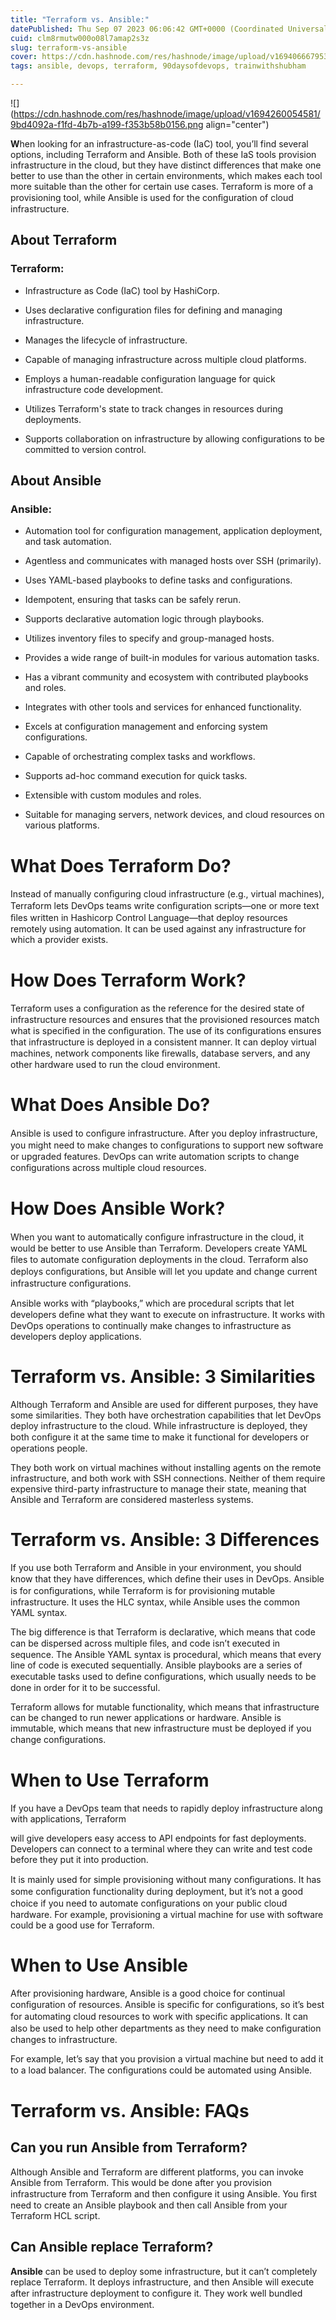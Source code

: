 ```yaml
---
title: "Terraform vs. Ansible:"
datePublished: Thu Sep 07 2023 06:06:42 GMT+0000 (Coordinated Universal Time)
cuid: clm8rmutw000o08l7amap2s3z
slug: terraform-vs-ansible
cover: https://cdn.hashnode.com/res/hashnode/image/upload/v1694066679531/79fb2d01-c491-45e0-830b-6a597092358d.png
tags: ansible, devops, terraform, 90daysofdevops, trainwithshubham

---
```


![](https://cdn.hashnode.com/res/hashnode/image/upload/v1694260054581/9bd4092a-f1fd-4b7b-a199-f353b58b0156.png align="center")

**W**hen looking for an infrastructure-as-code (IaC) tool, you’ll find several options, including Terraform and Ansible. Both of these IaS tools provision infrastructure in the cloud, but they have distinct differences that make one better to use than the other in certain environments, which makes each tool more suitable than the other for certain use cases. Terraform is more of a provisioning tool, while Ansible is used for the conﬁguration of cloud infrastructure.

## About Terraform

### **Terraform:**

* Infrastructure as Code (IaC) tool by HashiCorp.
    
* Uses declarative configuration files for defining and managing infrastructure.
    
* Manages the lifecycle of infrastructure.
    
* Capable of managing infrastructure across multiple cloud platforms.
    
* Employs a human-readable configuration language for quick infrastructure code development.
    
* Utilizes Terraform's state to track changes in resources during deployments.
    
* Supports collaboration on infrastructure by allowing configurations to be committed to version control.
    

## About Ansible

### **Ansible:**

* Automation tool for configuration management, application deployment, and task automation.
    
* Agentless and communicates with managed hosts over SSH (primarily).
    
* Uses YAML-based playbooks to define tasks and configurations.
    
* Idempotent, ensuring that tasks can be safely rerun.
    
* Supports declarative automation logic through playbooks.
    
* Utilizes inventory files to specify and group-managed hosts.
    
* Provides a wide range of built-in modules for various automation tasks.
    
* Has a vibrant community and ecosystem with contributed playbooks and roles.
    
* Integrates with other tools and services for enhanced functionality.
    
* Excels at configuration management and enforcing system configurations.
    
* Capable of orchestrating complex tasks and workflows.
    
* Supports ad-hoc command execution for quick tasks.
    
* Extensible with custom modules and roles.
    
* Suitable for managing servers, network devices, and cloud resources on various platforms.
    

# What Does Terraform Do?

Instead of manually conﬁguring cloud infrastructure (e.g., virtual machines), Terraform lets DevOps teams write conﬁguration scripts—one or more text ﬁles written in Hashicorp Control Language—that deploy resources remotely using automation. It can be used against any infrastructure for which a provider exists.

# How Does Terraform Work?

Terraform uses a conﬁguration as the reference for the desired state of infrastructure resources and ensures that the provisioned resources match what is speciﬁed in the conﬁguration. The use of its conﬁgurations ensures that infrastructure is deployed in a consistent manner. It can deploy virtual machines, network components like ﬁrewalls, database servers, and any other hardware used to run the cloud environment.

# What Does Ansible Do?

Ansible is used to conﬁgure infrastructure. After you deploy infrastructure, you might need to make changes to conﬁgurations to support new software or upgraded features. DevOps can write automation scripts to change conﬁgurations across multiple cloud resources.

# How Does Ansible Work?

When you want to automatically conﬁgure infrastructure in the cloud, it would be better to use Ansible than Terraform. Developers create YAML ﬁles to automate conﬁguration deployments in the cloud. Terraform also deploys conﬁgurations, but Ansible will let you update and change current infrastructure conﬁgurations.

Ansible works with “playbooks,” which are procedural scripts that let developers deﬁne what they want to execute on infrastructure. It works with DevOps operations to continually make changes to infrastructure as developers deploy applications.

# Terraform vs. Ansible: 3 Similarities

Although Terraform and Ansible are used for different purposes, they have some similarities. They both have orchestration capabilities that let DevOps deploy infrastructure to the cloud. While infrastructure is deployed, they both conﬁgure it at the same time to make it functional for developers or operations people.

They both work on virtual machines without installing agents on the remote infrastructure, and both work with SSH connections. Neither of them require expensive third-party infrastructure to manage their state, meaning that Ansible and Terraform are considered masterless systems.

# Terraform vs. Ansible: 3 Differences

If you use both Terraform and Ansible in your environment, you should know that they have differences, which deﬁne their uses in DevOps. Ansible is for conﬁgurations, while Terraform is for provisioning mutable infrastructure. It uses the HLC syntax, while Ansible uses the common YAML syntax.

The big difference is that Terraform is declarative, which means that code can be dispersed across multiple ﬁles, and code isn’t executed in sequence. The Ansible YAML syntax is procedural, which means that every line of code is executed sequentially. Ansible playbooks are a series of executable tasks used to deﬁne conﬁgurations, which usually needs to be done in order for it to be successful.

Terraform allows for mutable functionality, which means that infrastructure can be changed to run newer applications or hardware. Ansible is immutable, which means that new infrastructure must be deployed if you change conﬁgurations.

# When to Use Terraform

If you have a DevOps team that needs to rapidly deploy infrastructure along with applications, Terraform

will give developers easy access to API endpoints for fast deployments. Developers can connect to a terminal where they can write and test code before they put it into production.

It is mainly used for simple provisioning without many conﬁgurations. It has some conﬁguration functionality during deployment, but it’s not a good choice if you need to automate conﬁgurations on your public cloud hardware. For example, provisioning a virtual machine for use with software could be a good use for Terraform.

# When to Use Ansible

After provisioning hardware, Ansible is a good choice for continual conﬁguration of resources. Ansible is speciﬁc for conﬁgurations, so it’s best for automating cloud resources to work with speciﬁc applications. It can also be used to help other departments as they need to make conﬁguration changes to infrastructure.

For example, let’s say that you provision a virtual machine but need to add it to a load balancer. The conﬁgurations could be automated using Ansible.

# Terraform vs. Ansible: FAQs

## Can you run Ansible from Terraform?

Although Ansible and Terraform are different platforms, you can invoke Ansible from Terraform. This would be done after you provision infrastructure from Terraform and then conﬁgure it using Ansible. You ﬁrst need to create an Ansible playbook and then call Ansible from your Terraform HCL script.

## Can Ansible replace Terraform?

**Ansible** can be used to deploy some infrastructure, but it can’t completely replace Terraform. It deploys infrastructure, and then Ansible will execute after infrastructure deployment to conﬁgure it. They work well bundled together in a DevOps environment.